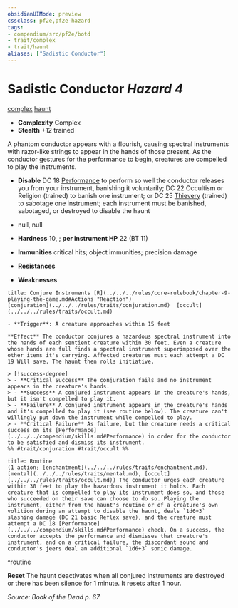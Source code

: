 ```yaml
---
obsidianUIMode: preview
cssclass: pf2e,pf2e-hazard
tags:
- compendium/src/pf2e/botd
- trait/complex
- trait/haunt
aliases: ["Sadistic Conductor"]
---
```

# Sadistic Conductor *Hazard 4*  
[complex](../../../Rules/traits/complex.md)  [haunt](../../../Rules/traits/haunt.md)  

- **Complexity** Complex
- **Stealth** +12 trained  

A phantom conductor appears with a flourish, causing spectral instruments with razor-like strings to appear in the hands of those present. As the conductor gestures for the performance to begin, creatures are compelled to play the instruments.

- **Disable** DC 18 [Performance](../../skills.md#Performance) to perform so well the conductor releases you from your instrument, banishing it voluntarily; DC 22 Occultism or Religion (trained) to banish one instrument; or DC 25 [Thievery](../../skills.md#Thievery) (trained) to sabotage one instrument; each instrument must be banished, sabotaged, or destroyed to disable the haunt  

- null, null
- **Hardness** 10, ; **per instrument HP** 22 (BT 11)
- **Immunities** critical hits; object immunities; precision damage
- **Resistances** 
- **Weaknesses** 
     
```ad-embed-ability
title: Conjure Instruments [R](../../../rules/core-rulebook/chapter-9-playing-the-game.md#Actions "Reaction")
[conjuration](../../../rules/traits/conjuration.md)  [occult](../../../rules/traits/occult.md)  

- **Trigger**: A creature approaches within 15 feet

**Effect** The conductor conjures a hazardous spectral instrument into the hands of each sentient creature within 30 feet. Even a creature whose hands are full finds a spectral instrument superimposed over the other items it's carrying. Affected creatures must each attempt a DC 19 Will save. The haunt then rolls initiative.

> [!success-degree] 
> - **Critical Success** The conjuration fails and no instrument appears in the creature's hands.
> - **Success** A conjured instrument appears in the creature's hands, but it isn't compelled to play it.
> - **Failure** A conjured instrument appears in the creature's hands and it's compelled to play it (see routine below). The creature can't willingly put down the instrument while compelled to play.
> - **Critical Failure** As failure, but the creature needs a critical success on its [Performance](../../../compendium/skills.md#Performance) in order for the conductor to be satisfied and dismiss its instrument.  
%% #trait/conjuration #trait/occult %%
```

```ad-pf2-summary
title: Routine
(1 action; [enchantment](../../../rules/traits/enchantment.md), [mental](../../../rules/traits/mental.md), [occult](../../../rules/traits/occult.md)) The conductor urges each creature within 30 feet to play the hazardous instrument it holds. Each creature that is compelled to play its instrument does so, and those who succeeded on their save can choose to do so. Playing the instrument, either from the haunt's routine or of a creature's own volition during an attempt to disable the haunt, deals `1d6+3` slashing damage (DC 21 basic Reflex save), and the creature must attempt a DC 18 [Performance](../../../compendium/skills.md#Performance) check. On a success, the conductor accepts the performance and dismisses that creature's instrument, and on a critical failure, the discordant sound and conductor's jeers deal an additional `1d6+3` sonic damage.
```
^routine

**Reset** The haunt deactivates when all conjured instruments are destroyed or there has been silence for 1 minute. It resets after 1 hour.  

*Source: Book of the Dead p. 67*
